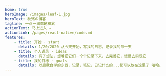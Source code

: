 ```yaml
---
home: true
heroImage: /images/leaf-1.jpg
heroText: 秋殇の博客
tagline: 一点一滴都是积累
actionText: 马上进入 →
actionLink: /pages/react-native/code.md
features:
    - title: 开始 · start
      details: 1/20/2020 从今天开始，写我的日志，记录我的每一天
    - title: 个人语录 · ideas
      details: 有了想法，想着把它们一个个记录下来，去完善它，慢慢去实现它
    - title: 我的目标 · goals
      details: 以后我自学的东西，记录，笔记，日记什么的...都可以放在这里了 哈哈。
---
```


<!--
<ClientOnly>
  <BottomData/>
</ClientOnly> -->
